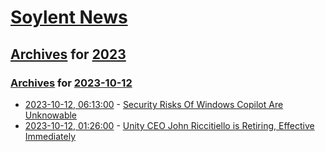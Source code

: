 # [Soylent News](../../../README.md)

## [Archives](../../index.md) for [2023](../index.md)

### [Archives](../../index.md) for [2023-10-12](index.md)

* [2023-10-12, 06:13:00](https://soylentnews.org/article.pl?sid=23/10/11/1157217&from=rss) - [Security Risks Of Windows Copilot Are Unknowable](https://soylentnews.org/article.pl?sid=23/10/11/1157217&from=rss)
* [2023-10-12, 01:26:00](https://soylentnews.org/article.pl?sid=23/10/11/1117239&from=rss) - [Unity CEO John Riccitiello is Retiring, Effective Immediately](https://soylentnews.org/article.pl?sid=23/10/11/1117239&from=rss)
